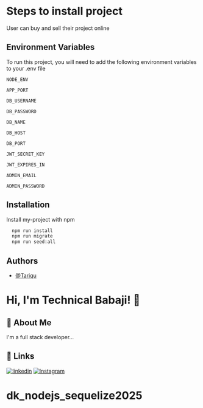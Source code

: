 # Steps to install project
User can buy and sell their project online

## Environment Variables

To run this project, you will need to add the following environment variables to your .env file

`NODE_ENV`

`APP_PORT`

`DB_USERNAME`

`DB_PASSWORD`

`DB_NAME`

`DB_HOST`

`DB_PORT`

`JWT_SECRET_KEY`

`JWT_EXPIRES_IN`

`ADMIN_EMAIL`

`ADMIN_PASSWORD`


## Installation

Install my-project with npm

```bash
  npm run install
  npm run migrate
  npm run seed:all
```
    
## Authors

- [@Tariqu](https://github.com/Tariqu)


# Hi, I'm Technical Babaji! 👋



## 🚀 About Me
I'm a full stack developer...



## 🔗 Links
[![linkedin](https://img.shields.io/badge/linkedin-0A66C2?style=for-the-badge&logo=linkedin&logoColor=white)](https://www.linkedin.com/in/tarique-akhtar-ansari-616087132)
[![Instagram](https://img.shields.io/badge/Instagram-1DA1F2?style=for-the-badge&logo=instagram&logoColor=white)](https://www.instagram.com/tariquerkl)
# dk_nodejs_sequelize2025
